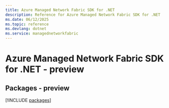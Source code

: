 ```yaml
---
title: Azure Managed Network Fabric SDK for .NET
description: Reference for Azure Managed Network Fabric SDK for .NET
ms.date: 06/12/2025
ms.topic: reference
ms.devlang: dotnet
ms.service: managednetworkfabric
---
```

# Azure Managed Network Fabric SDK for .NET - preview
## Packages - preview
[!INCLUDE [packages](managed-network-fabric-index.md)]